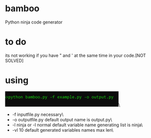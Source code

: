 # bamboo
Python ninja code generator
# to do
its not working if you have " and ' at the same time in your code.[NOT SOLVED]
# using
![Screenshot](https://github.com/huseyinozturkk/bamboo/blob/main/pic/usingex1.png?raw=true)\
- -f inputfile.py necessary\
- -o outputfile.py default output name is output.py\
- -l ninja or -l normal default variable name generating list is ninja\
- -vl 10 default generated variables names max len\

